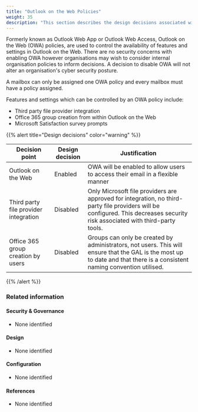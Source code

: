 ```yaml
---
title: "Outlook on the Web Policies"
weight: 35
description: "This section describes the design decisions associated with Outlook on the Web Policies for system(s) built using ASD's Blueprint for Secure Cloud."
---
```


Formerly known as Outlook Web App or Outlook Web Access, Outlook on the Web (OWA) policies, are used to control the availability of features and settings in Outlook on the Web. There are no security concerns with enabling OWA however organisations may wish to consider internal organisation policies to inform decisions. A decision to disable OWA will not alter an organisation's cyber security posture.

A mailbox can only be assigned one OWA policy and every mailbox must have a policy assigned.

Features and settings which can be controlled by an OWA policy include:

* Third party file provider integration
* Office 365 group creation from within Outlook on the Web
* Microsoft Satisfaction survey prompts

{{% alert title="Design decisions" color="warning" %}}

| Decision point                        | Design decision | Justification                                                                                                                                                                 |
|---------------------------------------|-----------------|-------------------------------------------------------------------------------------------------------------------------------------------------------------------------------|
| Outlook on the Web                    | Enabled         | OWA will be enabled to allow users to access their email in a flexible manner                                                                                                 |
| Third party file provider integration | Disabled        | Only Microsoft file providers are approved for integration, no third-party file providers will be configured. This decreases security risk associated with third-party tools. |
| Office 365 group creation by users    | Disabled        | Groups can only be created by administrators, not users. This will ensure that the GAL is the most up to date and that there is a consistent naming convention utilised.      |

{{% /alert %}}

### Related information

#### Security & Governance

* None identified

#### Design

* None identified

#### Configuration

* None identified

#### References

* None identified